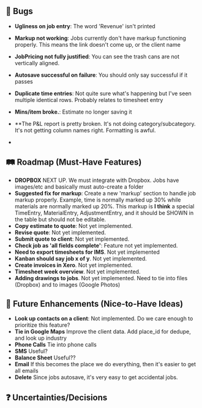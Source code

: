 ## 🐛 Bugs

- **Ugliness on job entry**: The word 'Revenue' isn't printed

- **Markup not working**: Jobs currently don't have markup functioning properly.  This means the link doesn't come up, or the client name
- **JobPricing not fully justified**: You can see the trash cans are not vertically aligned.
- **Autosave successful on failure**: You should only say successful if it passes
- **Duplicate time entries**: Not quite sure what's happening but I've seen multiple identical rows.  Probably relates to timesheet entry
- **Mins/item broke.**:  Estimate no longer saving it
- **The P&L report is pretty broken.  It's not doing category/subcategory.  It's not getting column names right.  Formatting is awful.
- 
## 🛤️ Roadmap (Must-Have Features)

- **DROPBOX** NEXT UP.  We must integrate with Dropbox.  Jobs have images/etc and basically must auto-create a folder
- **Suggested fix for markup**: Create a new 'markup' section to handle job markup properly. Example, time is normally marked up 30% while materials are normally marked up 20%.  This markup is **I think** a special TimeEntry, MaterialEntry, AdjustmentEntry, and it should be SHOWN in the table but should not be editable.
- **Copy estimate to quote**: Not yet implemented.
- **Revise quote**: Not yet implemented.
- **Submit quote to client**: Not yet implemented.
- **Check job as 'all fields complete'**: Feature not yet implemented.
- **Need to export timesheets for IMS**. Not yet implemented
- **Kanban should say job x of y**. Not yet implemented.
- **Create invoices in Xero**. Not yet implemented.
- **Timesheet week overview**. Not yet implemented.
- **Adding drawings to jobs**. Not yet implemented.  Need to tie into files (Dropbox) and to images (Google Photos)

## 🚀 Future Enhancements (Nice-to-Have Ideas)

- **Look up contacts on a client**: Not implemented. Do we care enough to prioritize this feature?
- **Tie in Google Maps** Improve the client data.  Add place_id for dedupe, and look up industry 
- **Phone Calls** Tie into phone calls 
- **SMS** Useful? 
- **Balance Sheet** Useful??
- **Email** If this becomes the place we do everything, then it's easier to get all emails  
- **Delete** Since jobs autosave, it's very easy to get accidental jobs.  

## ❓ Uncertainties/Decisions

